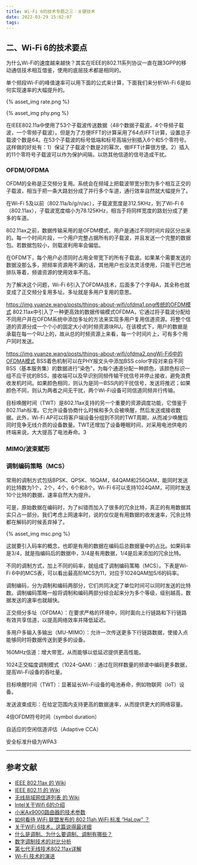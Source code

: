 ```yaml
---
title: Wi-Fi 6的技术专题之三：关键技术
date: 2022-03-29 15:02:07
tags:
---
```


## 二、Wi-Fi 6的技术要点

为什么Wi-Fi的速度越来越快？其实在IEEE的802.11系列协议一直在跟3GPP的移动通信技术相互借鉴，使用的底层技术都是相同的。

单个频段Wi-Fi的峰值速率可以用下面的公式来计算，下面我们来分析Wi-Fi 6是如何实现速率的大幅提升的。

{% asset_img rate.png %}

{% asset_img phy.png %}

在IEEE802.11a中使用了53个子载波传送数据（48个数据子载波，4个导频子载波，一个零频子载波）。但是为了方便IFFT的计算采用了64点IFFT计算，设置总子载波个数是64。在53个子载波的标号低端和标号高端分别插入6个和5个零符号。这样做的好处有：1）保证了子载波个数是2的幂次，做IFFT计算很方便。2）插入的11个零符号子载波可以作为保护间隔，以防其他信道的信号造成干扰。


### OFDM/OFDMA

OFDM的全称是正交频分复用。系统会在频域上把载波带宽分割为多个相互正交的子载波，相当于把一条大路划分成了并行多个车道，通行效率自然就大幅提升了。

在Wi-Fi 5及以前（802.11a/b/g/n/ac），子载波宽度是312.5KHz，到了Wi-Fi 6（802.11ax），子载波宽度缩小为78.125KHz，相当于将同样宽度的路划分成了更多的车道。

802.11ax之前，数据传输采用的是OFDM模式，用户是通过不同时间片段区分出来的。每一个时间片段，一个用户完整占据所有的子载波，并且发送一个完整的数据包。若数据包较小，则载波利用率会偏低。

在OFDM下，每个用户必须同时占用全带宽下的所有子载波。如果某个需要发送的数据没那么多，把频率资源用不满的话，其他用户也没法灵活使用，只能干巴巴地排队等着，频谱资源的使用效率不高。

为了解决这个问题，Wi-Fi 6引入了OFDMA技术，后面多了个字母A，其全称也就变成了正交频分复用多址。多址就是多用户复用的意思。

https://img.yuanze.wang/posts/things-about-wifi/ofdma1.png传统的OFDM模式
802.11ax中引入了一种更高效的数据传输模式OFDMA，它通过将子载波分配给不同用户并在OFDM系统中添加多址的方法来实现多用户复用信道资源。将整个信道的资源分成一个个小的固定大小的时频资源块RU。在该模式下，用户的数据是承载在每一个RU上的，故从总的时频资源上来看，每一个时间片上，可有多个用户同时发送。

https://img.yuanze.wang/posts/things-about-wifi/ofdma2.pngWi-Fi6中的OFDMA模式
BSS着色机制可以在PHY报文头中添加BSS color字段对来自不同BSS（基本服务集）的数据进行“染色”，为每个通道分配一种颜色，该颜色标识一组不应干扰的BSS，接收端可以及早识别同频传输干扰信号并停止接收，避免浪费收发机时间。如果颜色相同，则认为是同一BSS内的干扰信号，发送将推迟；如果颜色不同，则认为两者之间无干扰，两个Wi-Fi设备可同信道同频并行传输。

目标唤醒时间（TWT）是802.11ax支持的另一个重要的资源调度功能，它借鉴于802.11ah标准。它允许设备协商什么时候和多久会被唤醒，然后发送或接收数据。此外，Wi-Fi AP可以将客户端设备分组到不同的TWT周期，从而减少唤醒后同时竞争无线介质的设备数量。TWT还增加了设备睡眠时间，对采用电池供电的终端来说，大大提高了电池寿命。3

### MIMO/波束赋形

### 调制编码策略（MCS）

常用的调制方式包括BPSK、QPSK、16QAM，64QAM和256QAM，能同时发送的比特数为1个，2个，4个，6个和8个。Wi-Fi 6可以支持1024QAM，可同时发送10个比特的数据，速率自然大为提升。

可是，原始数据在编码时，为了纠错而加入了很多的冗余比特，真正的有用数据其实只占一部分。我们考虑上网速率时，说的仅仅是有用数据的收发速率，冗余比特都在解码的时候丢弃掉了。

{% asset_img msc.png %}


这就要引入码率的概念，也即是有用的数据在编码后总数据量中的占比。如果码率是3/4，就是指编码后的数据中，3/4是有用数据，1/4是后来添加的冗余比特。



不同的调制方式，加上不同的码率，就组成了调制编码策略（MCS）。下表是Wi-Fi 6中的MCS表，可以看出最高阶MCS为11，对应于1024QAM加5/6的码率。



调制编码，分为调制和编码两部分，它们共同决定了单位时间可以同时发送的比特数。调制编码策略一般将调制和编码两部分综合起来分为多个等级，级别越高，数据发送的速率也就越快。

正交频分多址（OFDMA）：在要求严格的环境中，同时面向上行链路和下行链路有效共享信道，以提高网络效率并降低延迟。

多用户多输入多输出（MU-MIMO）：允许一次传送更多下行链路数据，使接入点能够同时将数据传送到更多的设备。

160MHz信道：增大带宽，从而能够以低延迟提供更高性能。

1024正交幅度调制模式（1024-QAM）：通过在同样数量的频谱中编码更多数据，提高Wi-Fi设备的吞吐量。

目标唤醒时间（TWT）：显著延长Wi-Fi设备的电池寿命，例如物联网（IoT）设备。

发送波束成形：在给定范围内支持更高的数据速率，从而提供更大的网络容量。

4倍OFDM符号时间（symbol duration）

自适应的空闲信道评估（Adaptive CCA）

安全标准升级为WPA3

---

## 参考文献

- [IEEE 802.11ax 的 Wiki](https://zh.wikipedia.org/wiki/IEEE_802.11ax)
- [IEEE 802.11 的 Wiki](https://zh.wikipedia.org/wiki/IEEE_802.11)
- [无线局域网信道列表 的 Wiki](https://zh.wikipedia.org/wiki/%E6%97%A0%E7%BA%BF%E5%B1%80%E5%9F%9F%E7%BD%91%E4%BF%A1%E9%81%93%E5%88%97%E8%A1%A8)
- [Intel关于Wifi 6的介绍](https://www.intel.cn/content/www/cn/zh/gaming/resources/wifi-6.html)
- [小米Ax9000路由器的技术参数](https://www.mi.com/mirouter/ax9000/specs)
- [如何看待 WiFi 联盟发布的 802.11ah WiFi 标准 “HaLow” ？](https://www.zhihu.com/question/39183519/answer/1156959383)
- [关于WiFi 6技术，这篇说得最详细](http://www.semiinsights.com/s/electronic_components/23/38911.shtml)
- [什么是调制、为什么要调制、调制有哪些？](https://zhuanlan.zhihu.com/p/373074671)
- [数字调制技术的对比分析](https://www.elettroamici.org/zh/modulazione-digitale/)
- [第七代无线技术802.11ax详解](https://www.ruijie.com.cn/fa/xw-hlw/81858/)
- [Wi-Fi 技术的演进](https://www.eet-china.com/mp/a44484.html)